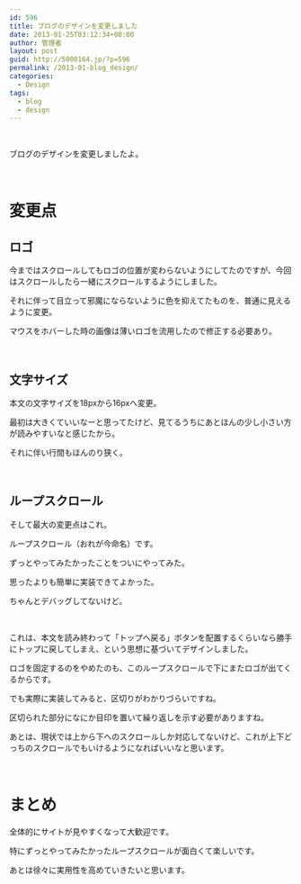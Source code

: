 ```yaml
---
id: 596
title: ブログのデザインを変更しました
date: 2013-01-25T03:12:34+00:00
author: 管理者
layout: post
guid: http://5000164.jp/?p=596
permalink: /2013-01-blog_design/
categories:
  - Design
tags:
  - blog
  - design
---
```

&nbsp;

ブログのデザインを変更しましたよ。

&nbsp;

# 変更点

## ロゴ

今まではスクロールしてもロゴの位置が変わらないようにしてたのですが、今回はスクロールしたら一緒にスクロールするようにしました。

それに伴って目立って邪魔にならないように色を抑えてたものを、普通に見えるように変更。

マウスをホバーした時の画像は薄いロゴを流用したので修正する必要あり。

&nbsp;

## 文字サイズ

本文の文字サイズを18pxから16pxへ変更。

最初は大きくていいなーと思ってたけど、見てるうちにあとほんの少し小さい方が読みやすいなと感じたから。

それに伴い行間もほんのり狭く。

&nbsp;

## ループスクロール

そして最大の変更点はこれ。

ループスクロール（おれが今命名）です。

ずっとやってみたかったことをついにやってみた。

思ったよりも簡単に実装できてよかった。

ちゃんとデバッグしてないけど。

&nbsp;

これは、本文を読み終わって「トップへ戻る」ボタンを配置するくらいなら勝手にトップに戻してしまえ、という思想に基づいてデザインしました。

ロゴを固定するのをやめたのも、このループスクロールで下にまたロゴが出てくるからです。

でも実際に実装してみると、区切りがわかりづらいですね。

区切られた部分になにか目印を置いて繰り返しを示す必要がありますね。

あとは、現状では上から下へのスクロールしか対応してないけど、これが上下どっちのスクロールでもいけるようになればいいなと思います。

&nbsp;

# まとめ

全体的にサイトが見やすくなって大歓迎です。

特にずっとやってみたかったループスクロールが面白くて楽しいです。

あとは徐々に実用性を高めていきたいと思います。